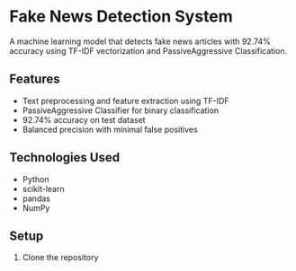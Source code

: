 # Fake News Detection System

A machine learning model that detects fake news articles with 92.74% accuracy using TF-IDF vectorization and PassiveAggressive Classification.

## Features
- Text preprocessing and feature extraction using TF-IDF
- PassiveAggressive Classifier for binary classification
- 92.74% accuracy on test dataset
- Balanced precision with minimal false positives

## Technologies Used
- Python
- scikit-learn
- pandas
- NumPy

## Setup
1. Clone the repository